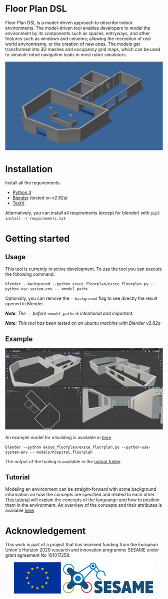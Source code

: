 # Floor Plan DSL

Floor Plan DSL is a model-driven approach to describe indoor environments. The model-driven tool enables developers to model the environment by its components such as spaces, entryways, and other features such as windows and columns; allowing the recreation of real world environments, or the creation of new ones. The models get transformed into 3D meshes and occupancy grid maps, which can be used to simulate robot navigation tasks in most robot simulators. 

![image](images/orthographic_projection.png)

# Installation

Install all the requirements:
* [Python 3](https://www.python.org/downloads/)
* [Blender](https://www.blender.org/download/) (tested on v2.82a)
* [TextX](http://textx.github.io/textX/3.0/) 

Alternatively, you can install all requirements (except for blender) with `pip3 install -r requirements.txt`

# Getting started

## Usage

This tool is currently in active development. To use the tool you can execute the following command:

```
blender --background --python exsce_floorplan/exsce_floorplan.py --python-use-system-env -- <model_path>
```

Optionally, you can remove the `--background` flag to see directly the result opened in Blender.

***Note**: The `--` before `<model_path>` is intentional and important.*

***Note:** This tool has been tested on an ubuntu machine with Blender v2.82a* 

## Example

![3D asset generated from the environment description](images/example.png)

An example model for a building is available in [here](models/hospital.floorplan)

```
blender --python exsce_floorplan/exsce_floorplan.py --python-use-system-env -- models/hospital.floorplan
```

The output of the tooling is available in the [output folder](output).

## Tutorial

Modeling an environment can be straight-forward with some background information on how the concepts are specified and related to each other. [This tutorial](docs/Tutorial.md) will explain the concepts of the languange and how to position them in the environment. An overview of the concepts and their attributes is available [here](docs/concepts.md)

# Acknowledgement

This work is part of a project that has received funding from the European Union's Horizon 2020 research and innovation programme SESAME under grant agreement No 101017258.

<p align="center">
    <img src="images/EU.jpg" alt="drawing" height="100"/>
    <img src="images/SESAME.jpg" alt="drawing" height="100"/>
</p>